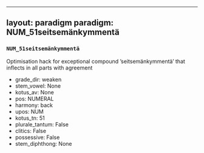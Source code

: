 
---
layout: paradigm
paradigm: NUM_51seitsemänkymmentä
---
### ` NUM_51seitsemänkymmentä `

Optimisation hack for exceptional compound ’seitsemänkymmentä’ that inflects in all parts with agreement
* grade_dir: weaken
* stem_vowel: None
* kotus_av: None
* pos: NUMERAL
* harmony: back
* upos: NUM
* kotus_tn: 51
* plurale_tantum: False
* clitics: False
* possessive: False
* stem_diphthong: None
